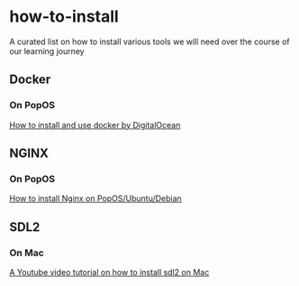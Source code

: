 # how-to-install

A curated list on how to install various tools we will need over the course of our learning journey

## Docker

### On PopOS

[How to install and use docker by DigitalOcean](https://www.digitalocean.com/community/tutorials/how-to-install-and-use-docker-on-ubuntu-20-04)

## NGINX

### On PopOS

[How to install Nginx on PopOS/Ubuntu/Debian](https://www.digitalocean.com/community/tutorials/how-to-install-nginx-on-ubuntu-20-04)

## SDL2

### On Mac

[A Youtube video tutorial on how to install sdl2 on Mac](https://www.youtube.com/watch?v=Dyz9O7s7B8w)

